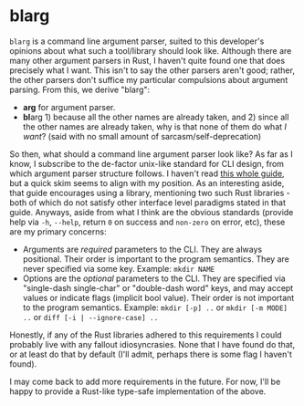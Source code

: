 # blarg

`blarg` is a command line argument parser, suited to this developer's opinions about what such a tool/library should look like.
Although there are many other argument parsers in Rust, I haven't quite found one that does precisely what I want.
This isn't to say the other parsers aren't good; rather, the other parsers don't suffice my particular compulsions about argument parsing.
From this, we derive "blarg":
* **arg** for argument parser.
* **bl**arg 1) because all the other names are already taken, and 2) since all the other names are already taken, why is that none of them do what *I want*? (said with no small amount of sarcasm/self-deprecation)

So then, what should a command line argument parser look like?
As far as I know, I subscribe to the de-factor unix-like standard for CLI design, from which argument parser structure follows.
I haven't read [this whole guide](https://clig.dev), but a quick skim seems to align with my position.
As an interesting aside, that guide encourages using a library, mentioning two such Rust libraries - both of which do not satisfy other interface level paradigms stated in that guide.
Anyways, aside from what I think are the obvious standards (provide help via `-h`, `--help`, return `0` on success and `non-zero` on error, etc), these are my primary concerns:

* Arguments are *required* parameters to the CLI.
They are always positional.
Their order is important to the program semantics.
They are never specified via some key.
Example: `mkdir NAME`
* Options are the *optional* parameters to the CLI.
They are specified via "single-dash single-char" or "double-dash word" keys, and may accept values or indicate flags (implicit bool value).
Their order is not important to the program semantics.
Example: `mkdir [-p] ..` or `mkdir [-m MODE] ..` or `diff [-i | --ignore-case] ..`

Honestly, if any of the Rust libraries adhered to this requirements I could probably live with any fallout idiosyncrasies.
None that I have found do that, or at least do that by default (I'll admit, perhaps there is some flag I haven't found).

I may come back to add more requirements in the future.
For now, I'll be happy to provide a Rust-like type-safe implementation of the above.

